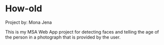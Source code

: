 # How-old
Project by: Mona Jena 

This is my MSA Web App project for detecting faces and telling the age of the person in a photograph that is provided by the user.

